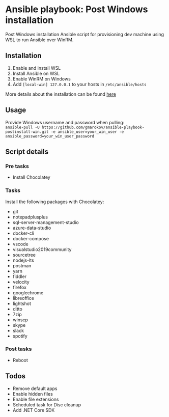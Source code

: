 # Ansible playbook: Post Windows installation 
Post Windows installation Ansible script for provisioning dev machine using WSL to run Ansible over WinRM.


## Installation
1. Enable and install WSL
3. Install Ansible on WSL
4. Enable WinRM on Windows
5. Add `[local-win] 127.0.0.1` to your hosts in `/etc/ansible/hosts`

More details about the installation can be found [here](https://dev.to/gmarokov/configure-your-dev-windows-machine-with-ansible-41aj)

## Usage
Provide Windows username and password when pulling:   
`ansible-pull -U https://github.com/gmarokov/ansible-playbook-postinstall-win.git -e ansible_user=your_win_user -e ansible_password=your_win_user_password`

## Script details 

### Pre tasks
- Install Chocolatey

### Tasks
Install the following packages with Chocolatey: 
 - git
 - notepadplusplus
 - sql-server-management-studio
 - azure-data-studio
 - docker-cli
 - docker-compose
 - vscode
 - visualstudio2019community
 - sourcetree
 - nodejs-lts
 - postman
 - yarn
 - fiddler
 - velocity
 - firefox
 - googlechrome
 - libreoffice
 - lightshot
 - ditto
 - 7zip
 - winscp
 - skype
 - slack
 - spotify

### Post tasks
- Reboot

## Todos
- Remove default apps
- Enable hidden files
- Enable file extensions
- Scheduled task for Disc cleanup
- Add .NET Core SDK
